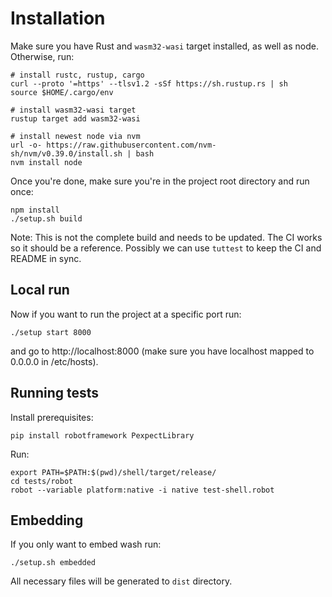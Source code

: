 # Installation

Make sure you have Rust and `wasm32-wasi` target installed, as well as node.
Otherwise, run:

```
# install rustc, rustup, cargo
curl --proto '=https' --tlsv1.2 -sSf https://sh.rustup.rs | sh
source $HOME/.cargo/env

# install wasm32-wasi target
rustup target add wasm32-wasi

# install newest node via nvm
url -o- https://raw.githubusercontent.com/nvm-sh/nvm/v0.39.0/install.sh | bash
nvm install node
```

Once you're done, make sure you're in the project root directory and run once:

```
npm install
./setup.sh build
```

Note: This is not the complete build and needs to be updated. The CI works so it should be a reference. Possibly we can use `tuttest` to keep the CI and README in sync.

## Local run

Now if you want to run the project at a specific port run:

```
./setup start 8000
```

and go to http://localhost:8000 (make sure you have localhost mapped to 0.0.0.0 in /etc/hosts).

## Running tests

Install prerequisites:

```
pip install robotframework PexpectLibrary
```

Run:

```
export PATH=$PATH:$(pwd)/shell/target/release/
cd tests/robot
robot --variable platform:native -i native test-shell.robot
```

## Embedding

If you only want to embed wash run:

```
./setup.sh embedded
```

All necessary files will be generated to `dist` directory.

